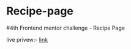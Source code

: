 # Recipe-page
#4th Frontend mentor challenge - Recipe Page 

live privew:- [link](https://parvezia.github.io/Recipe-page/)
